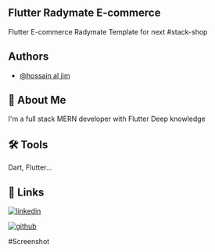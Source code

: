 
## Flutter Radymate E-commerce

Flutter E-commerce Radymate Template for next #stack-shop 


## Authors

- [@hossain al jim](https://www.github.com/jim-2000)



## 🚀 About Me
I'm a full stack MERN developer with Flutter Deep knowledge



## 🛠 Tools
Dart, Flutter...


## 🔗 Links
[![linkedin](https://img.shields.io/badge/linkedin-0A66C2?style=for-the-badge&logo=linkedin&logoColor=white)](https://www.linkedin.com/in/al-hossain-793a981bb/)

[![github](https://img.shields.io/badge/github-333?style=for-the-badge&logo=github&logoColor=white)](https://github.com/jim-2000)

#Screenshot
